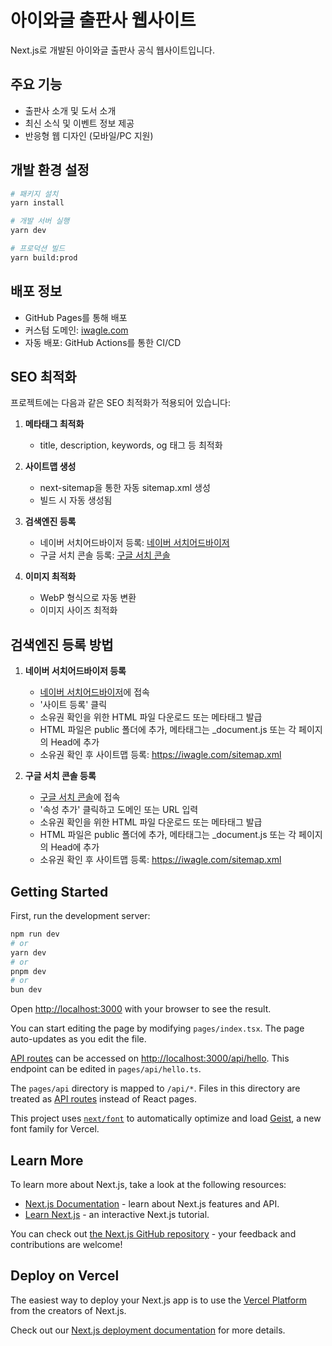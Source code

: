# 아이와글 출판사 웹사이트

Next.js로 개발된 아이와글 출판사 공식 웹사이트입니다.

## 주요 기능

- 출판사 소개 및 도서 소개
- 최신 소식 및 이벤트 정보 제공
- 반응형 웹 디자인 (모바일/PC 지원)

## 개발 환경 설정

```bash
# 패키지 설치
yarn install

# 개발 서버 실행
yarn dev

# 프로덕션 빌드
yarn build:prod
```

## 배포 정보

- GitHub Pages를 통해 배포
- 커스텀 도메인: [iwagle.com](https://iwagle.com)
- 자동 배포: GitHub Actions를 통한 CI/CD

## SEO 최적화

프로젝트에는 다음과 같은 SEO 최적화가 적용되어 있습니다:

1. **메타태그 최적화**
   - title, description, keywords, og 태그 등 최적화

2. **사이트맵 생성**
   - next-sitemap을 통한 자동 sitemap.xml 생성
   - 빌드 시 자동 생성됨

3. **검색엔진 등록**
   - 네이버 서치어드바이저 등록: [네이버 서치어드바이저](https://searchadvisor.naver.com)
   - 구글 서치 콘솔 등록: [구글 서치 콘솔](https://search.google.com/search-console)

4. **이미지 최적화**
   - WebP 형식으로 자동 변환
   - 이미지 사이즈 최적화

## 검색엔진 등록 방법

1. **네이버 서치어드바이저 등록**
   - [네이버 서치어드바이저](https://searchadvisor.naver.com)에 접속
   - '사이트 등록' 클릭
   - 소유권 확인을 위한 HTML 파일 다운로드 또는 메타태그 발급
   - HTML 파일은 public 폴더에 추가, 메타태그는 _document.js 또는 각 페이지의 Head에 추가
   - 소유권 확인 후 사이트맵 등록: https://iwagle.com/sitemap.xml

2. **구글 서치 콘솔 등록**
   - [구글 서치 콘솔](https://search.google.com/search-console)에 접속
   - '속성 추가' 클릭하고 도메인 또는 URL 입력
   - 소유권 확인을 위한 HTML 파일 다운로드 또는 메타태그 발급
   - HTML 파일은 public 폴더에 추가, 메타태그는 _document.js 또는 각 페이지의 Head에 추가
   - 소유권 확인 후 사이트맵 등록: https://iwagle.com/sitemap.xml

## Getting Started

First, run the development server:

```bash
npm run dev
# or
yarn dev
# or
pnpm dev
# or
bun dev
```

Open [http://localhost:3000](http://localhost:3000) with your browser to see the result.

You can start editing the page by modifying `pages/index.tsx`. The page auto-updates as you edit the file.

[API routes](https://nextjs.org/docs/pages/building-your-application/routing/api-routes) can be accessed on [http://localhost:3000/api/hello](http://localhost:3000/api/hello). This endpoint can be edited in `pages/api/hello.ts`.

The `pages/api` directory is mapped to `/api/*`. Files in this directory are treated as [API routes](https://nextjs.org/docs/pages/building-your-application/routing/api-routes) instead of React pages.

This project uses [`next/font`](https://nextjs.org/docs/pages/building-your-application/optimizing/fonts) to automatically optimize and load [Geist](https://vercel.com/font), a new font family for Vercel.

## Learn More

To learn more about Next.js, take a look at the following resources:

- [Next.js Documentation](https://nextjs.org/docs) - learn about Next.js features and API.
- [Learn Next.js](https://nextjs.org/learn-pages-router) - an interactive Next.js tutorial.

You can check out [the Next.js GitHub repository](https://github.com/vercel/next.js) - your feedback and contributions are welcome!

## Deploy on Vercel

The easiest way to deploy your Next.js app is to use the [Vercel Platform](https://vercel.com/new?utm_medium=default-template&filter=next.js&utm_source=create-next-app&utm_campaign=create-next-app-readme) from the creators of Next.js.

Check out our [Next.js deployment documentation](https://nextjs.org/docs/pages/building-your-application/deploying) for more details.
